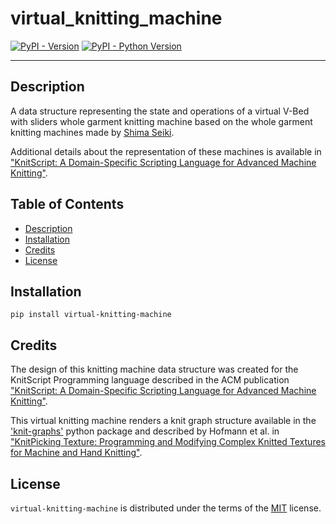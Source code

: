 # virtual_knitting_machine

[![PyPI - Version](https://img.shields.io/pypi/v/virtual-knitting-machine.svg)](https://pypi.org/project/virtual-knitting-machine)
[![PyPI - Python Version](https://img.shields.io/pypi/pyversions/virtual-knitting-machine.svg)](https://pypi.org/project/virtual-knitting-machine)

-----
## Description
A data structure representing the state and operations of a virtual V-Bed with sliders whole garment knitting machine based on the whole garment knitting machines made by [Shima Seiki](https://www.shimaseiki.com/product/knit/swg_n2/).

Additional details about the representation of these machines is available in ["KnitScript: A Domain-Specific Scripting Language for Advanced Machine Knitting"](https://doi.org/10.1145/3586183.3606789).
## Table of Contents
- [Description](#description)
- [Installation](#installation)
- [Credits](#credits)
- [License](#license)

## Installation

```console
pip install virtual-knitting-machine
```

## Credits
The design of this knitting machine data structure was created for the KnitScript Programming language described in the ACM publication ["KnitScript: A Domain-Specific Scripting Language for Advanced Machine Knitting"](https://doi.org/10.1145/3586183.3606789).

This virtual knitting machine renders a knit graph structure available in the ['knit-graphs'](https://pypi.org/project/knit-graphs/)
python package and described by Hofmann et al. in ["KnitPicking Texture: Programming and Modifying Complex Knitted Textures for Machine and Hand Knitting"](https://doi.org/10.1145/3332165.3347886).

## License

`virtual-knitting-machine` is distributed under the terms of the [MIT](https://spdx.org/licenses/MIT.html) license.